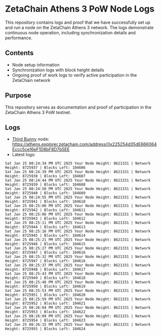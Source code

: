 # ZetaChain Athens 3 PoW Node Logs
This repository contains logs and proof that we have successfully set up and run a node on the ZetaChain Athens 3 network. The logs demonstrate continuous node operation, including synchronization details and performance.

## Contents
- Node setup information
- Synchronization logs with block height details
- Ongoing proof of work logs to verify active participation in the ZetaChain network

## Purpose
This repository serves as documentation and proof of participation in the ZetaChain Athens 3 PoW testnet.

## Logs

- [Third Bunny](https://thirdbunny.xyz/) node: https://athens.explorer.zetachain.com/address/0x225254d35dE666064Eccc5ce16eF1D8bF8D7b5EE
- Latest logs:
```
Sat Jan 25 08:24:34 PM UTC 2025 Your Node Height: 8621331 | Network Height: 8725937 | Blocks Left: 104606
Sat Jan 25 08:24:39 PM UTC 2025 Your Node Height: 8621331 | Network Height: 8725938 | Blocks Left: 104607
Sat Jan 25 08:24:44 PM UTC 2025 Your Node Height: 8621331 | Network Height: 8725939 | Blocks Left: 104608
Sat Jan 25 08:24:50 PM UTC 2025 Your Node Height: 8621331 | Network Height: 8725940 | Blocks Left: 104609
Sat Jan 25 08:24:55 PM UTC 2025 Your Node Height: 8621331 | Network Height: 8725941 | Blocks Left: 104610
Sat Jan 25 08:25:00 PM UTC 2025 Your Node Height: 8621331 | Network Height: 8725942 | Blocks Left: 104611
Sat Jan 25 08:25:06 PM UTC 2025 Your Node Height: 8621331 | Network Height: 8725943 | Blocks Left: 104612
Sat Jan 25 08:25:11 PM UTC 2025 Your Node Height: 8621331 | Network Height: 8725944 | Blocks Left: 104613
Sat Jan 25 08:25:16 PM UTC 2025 Your Node Height: 8621331 | Network Height: 8725945 | Blocks Left: 104614
Sat Jan 25 08:25:21 PM UTC 2025 Your Node Height: 8621331 | Network Height: 8725946 | Blocks Left: 104615
Sat Jan 25 08:25:27 PM UTC 2025 Your Node Height: 8621331 | Network Height: 8725947 | Blocks Left: 104616
Sat Jan 25 08:25:32 PM UTC 2025 Your Node Height: 8621331 | Network Height: 8725947 | Blocks Left: 104616
Sat Jan 25 08:25:37 PM UTC 2025 Your Node Height: 8621331 | Network Height: 8725948 | Blocks Left: 104617
Sat Jan 25 08:25:43 PM UTC 2025 Your Node Height: 8621331 | Network Height: 8725949 | Blocks Left: 104618
Sat Jan 25 08:25:48 PM UTC 2025 Your Node Height: 8621331 | Network Height: 8725950 | Blocks Left: 104619
Sat Jan 25 08:25:53 PM UTC 2025 Your Node Height: 8621331 | Network Height: 8725951 | Blocks Left: 104620
Sat Jan 25 08:25:59 PM UTC 2025 Your Node Height: 8621331 | Network Height: 8725952 | Blocks Left: 104621
Sat Jan 25 08:26:04 PM UTC 2025 Your Node Height: 8621331 | Network Height: 8725953 | Blocks Left: 104622
Sat Jan 25 08:26:09 PM UTC 2025 Your Node Height: 8621331 | Network Height: 8725954 | Blocks Left: 104623
Sat Jan 25 08:26:15 PM UTC 2025 Your Node Height: 8621331 | Network Height: 8725955 | Blocks Left: 104624
```
